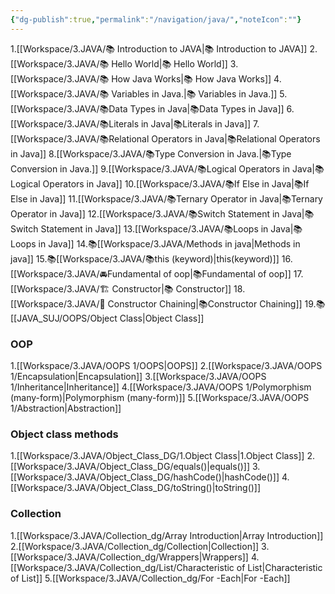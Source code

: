 ```yaml
---
{"dg-publish":true,"permalink":"/navigation/java/","noteIcon":""}
---
```


1.[[Workspace/3.JAVA/📚 Introduction to JAVA\|📚 Introduction to JAVA]]
2.[[Workspace/3.JAVA/📚 Hello World\|📚 Hello World]]
3.[[Workspace/3.JAVA/📚 How Java Works\|📚 How Java Works]]
4.[[Workspace/3.JAVA/📚 Variables in Java.\|📚 Variables in Java.]]
5.[[Workspace/3.JAVA/📚Data Types in Java\|📚Data Types in Java]]
6.[[Workspace/3.JAVA/📚Literals in Java\|📚Literals in Java]]
7.[[Workspace/3.JAVA/📚Relational Operators in Java\|📚Relational Operators in Java]]
8.[[Workspace/3.JAVA/📚Type Conversion in Java.\|📚Type Conversion in Java.]]
9.[[Workspace/3.JAVA/📚Logical Operators in Java\|📚Logical Operators in Java]]
10.[[Workspace/3.JAVA/📚If Else in Java\|📚If Else in Java]]
11.[[Workspace/3.JAVA/📚Ternary Operator in Java\|📚Ternary Operator in Java]]
12.[[Workspace/3.JAVA/📚Switch Statement in Java\|📚Switch Statement in Java]]
13.[[Workspace/3.JAVA/📚Loops in Java\|📚Loops in Java]]
14.📚[[Workspace/3.JAVA/Methods in java\|Methods in java]]
15.📚[[Workspace/3.JAVA/📚this (keyword)\|this(keyword)]]
16.[[Workspace/3.JAVA/🚘Fundamental of oop\|📚Fundamental of oop]]
17.[[Workspace/3.JAVA/🏗️ Constructor\|📚 Constructor]]
18.[[Workspace/3.JAVA/🔗 Constructor Chaining\|📚Constructor Chaining]]
19.📚[[JAVA_SUJ/OOPS/Object Class\|Object Class]]


### OOP

1.[[Workspace/3.JAVA/OOPS 1/OOPS\|OOPS]]
2.[[Workspace/3.JAVA/OOPS 1/Encapsulation\|Encapsulation]]
3.[[Workspace/3.JAVA/OOPS 1/Inheritance\|Inheritance]]
4.[[Workspace/3.JAVA/OOPS 1/Polymorphism (many-form)\|Polymorphism (many-form)]]
5.[[Workspace/3.JAVA/OOPS 1/Abstraction\|Abstraction]]

### Object class methods

1.[[Workspace/3.JAVA/Object_Class_DG/1.Object Class\|1.Object Class]]
2.[[Workspace/3.JAVA/Object_Class_DG/equals()\|equals()]]
3.[[Workspace/3.JAVA/Object_Class_DG/hashCode()\|hashCode()]]
4.[[Workspace/3.JAVA/Object_Class_DG/toString()\|toString()]]

### Collection

1.[[Workspace/3.JAVA/Collection_dg/Array Introduction\|Array Introduction]]
2.[[Workspace/3.JAVA/Collection_dg/Collection\|Collection]]
3.[[Workspace/3.JAVA/Collection_dg/Wrappers\|Wrappers]]
4.[[Workspace/3.JAVA/Collection_dg/List/Characteristic of List\|Characteristic of List]]
5.[[Workspace/3.JAVA/Collection_dg/For -Each\|For -Each]]
